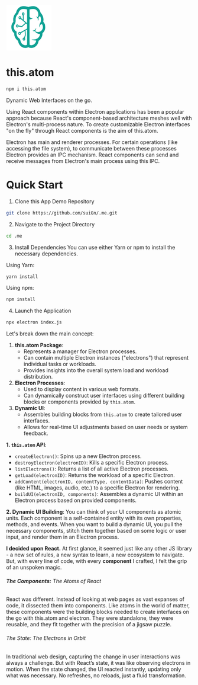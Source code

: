 <img src="./_._.svg" alt="SVG Image" width="123" height="123" style="width123px; height:123px;">

# this.atom

```bash
npm i this.atom
```
Dynamic Web Interfaces on the go.

 Using React components within Electron applications has been a popular approach because React's component-based architecture meshes well with Electron's multi-process nature. To create customizable Electron interfaces "on the fly" through React components is the aim of this.atom. 

Electron has main and renderer processes. For certain operations (like accessing the file system), to communicate between these processes Electron provides an IPC mechanism.
React components can send and receive messages from Electron's main process using this IPC.

# Quick Start

1. Clone this App Demo Repository

  ```bash
  git clone https://github.com/suiGn/.me.git
  ```
2. Navigate to the Project Directory

  ```bash
  cd .me
  ```
3. Install Dependencies
You can use either Yarn or npm to install the necessary dependencies.

Using Yarn:

```bash
yarn install
```

Using npm:

```bash
npm install
```

4. Launch the Application

  ```bash
  npx electron index.js
  ```

Let's break down the main concept:

1. **this.atom Package**:
   - Represents a manager for Electron processes.
   - Can contain multiple Electron instances ("electrons") that represent individual tasks or workloads.
   - Provides insights into the overall system load and workload distribution.
2. **Electron Processes**:
   - Used to display content in various web formats.
   - Can dynamically construct user interfaces using different building blocks or components provided by `this.atom`.
3. **Dynamic UI**:
   - Assembles building blocks from `this.atom` to create tailored user interfaces.
   - Allows for real-time UI adjustments based on user needs or system feedback.

**1. `this.atom` API**:

- `createElectron()`: Spins up a new Electron process.
- `destroyElectron(electronID)`: Kills a specific Electron process.
- `listElectrons()`: Returns a list of all active Electron processes.
- `getLoad(electronID)`: Returns the workload of a specific Electron.
- `addContent(electronID, contentType, contentData)`: Pushes content (like HTML, images, audio, etc.) to a specific Electron for rendering.
- `buildUI(electronID, components)`: Assembles a dynamic UI within an Electron process based on provided components.

**2. Dynamic UI Building**: You can think of your UI components as atomic units. Each component is a self-contained entity with its own properties, methods, and events. When you want to build a dynamic UI, you pull the necessary components, stitch them together based on some logic or user input, and render them in an Electron process.

**I decided upon React.** 
At first glance, it seemed just like any other JS library - a new set of rules, a new syntax to learn, a new ecosystem to navigate. But, with every line of code, with every **component** I crafted, I felt the grip of an unspoken magic.

###### **The Components:** The Atoms of React

React was different. Instead of looking at web pages as vast expanses of code, it dissected them into components. Like atoms in the world of matter, these components were the building blocks needed to create interfaces on the go with this.atom and electron. They were standalone, they were reusable, and they fit together with the precision of a jigsaw puzzle.

###### The State: The Electrons in Orbit

In traditional web design, capturing the change in user interactions was always a challenge. But with React’s state, it was like observing electrons in motion. When the state changed, the UI reacted instantly, updating only what was necessary. No refreshes, no reloads, just a fluid transformation.